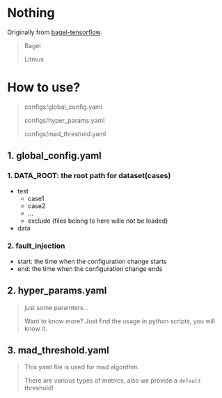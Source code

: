 # Nothing
Originally from [bagel-tensorflow](https://github.com/AlumiK/bagel-tensorflow).
> Bagel
>
> Litmus

# How to use?
> configs/global_config.yaml
> 
> configs/hyper_params.yaml
> 
> configs/mad_threshold.yaml

## 1. global_config.yaml
### 1. DATA_ROOT: the root path for dataset(cases)
- test
    - case1
    - case2
    - ...
    - exclude (files belong to here wille not be loaded)
- data

### 2. fault_injection
- start: the time when the configuration change starts
- end: the time when the configuration change ends

## 2. hyper_params.yaml
> just some paramters...
>
> Want to know more? Just find the usage in python scripts, you will know it.

## 3. mad_threshold.yaml
> This yaml file is used for mad algorithm. 
> 
> There are various types of metrics, also we provide a `default` threshold!